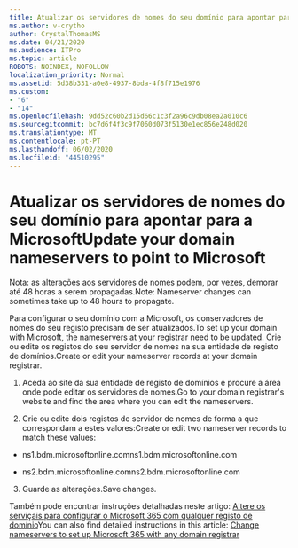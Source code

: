 ```yaml
---
title: Atualizar os servidores de nomes do seu domínio para apontar para a Microsoft
ms.author: v-crytho
author: CrystalThomasMS
ms.date: 04/21/2020
ms.audience: ITPro
ms.topic: article
ROBOTS: NOINDEX, NOFOLLOW
localization_priority: Normal
ms.assetid: 5d38b331-a0e8-4937-8bda-4f8f715e1976
ms.custom:
- "6"
- "14"
ms.openlocfilehash: 9dd52c60b2d15d66c1c3f2a96c9db08ea2a010c6
ms.sourcegitcommit: bc7d6f4f3c9f7060d073f5130e1ec856e248d020
ms.translationtype: MT
ms.contentlocale: pt-PT
ms.lasthandoff: 06/02/2020
ms.locfileid: "44510295"
---
```

# <a name="update-your-domain-nameservers-to-point-to-microsoft"></a><span data-ttu-id="bbd05-102">Atualizar os servidores de nomes do seu domínio para apontar para a Microsoft</span><span class="sxs-lookup"><span data-stu-id="bbd05-102">Update your domain nameservers to point to Microsoft</span></span>

<span data-ttu-id="bbd05-103">Nota: as alterações aos servidores de nomes podem, por vezes, demorar até 48 horas a serem propagadas.</span><span class="sxs-lookup"><span data-stu-id="bbd05-103">Note: Nameserver changes can sometimes take up to 48 hours to propagate.</span></span>
  
<span data-ttu-id="bbd05-104">Para configurar o seu domínio com a Microsoft, os conservadores de nomes do seu registo precisam de ser atualizados.</span><span class="sxs-lookup"><span data-stu-id="bbd05-104">To set up your domain with Microsoft, the nameservers at your registrar need to be updated.</span></span> <span data-ttu-id="bbd05-105">Crie ou edite os registos do seu servidor de nomes na sua entidade de registo de domínios.</span><span class="sxs-lookup"><span data-stu-id="bbd05-105">Create or edit your nameserver records at your domain registrar.</span></span>
  
1. <span data-ttu-id="bbd05-106">Aceda ao site da sua entidade de registo de domínios e procure a área onde pode editar os servidores de nomes.</span><span class="sxs-lookup"><span data-stu-id="bbd05-106">Go to your domain registrar's website and find the area where you can edit the nameservers.</span></span>

2. <span data-ttu-id="bbd05-107">Crie ou edite dois registos de servidor de nomes de forma a que correspondam a estes valores:</span><span class="sxs-lookup"><span data-stu-id="bbd05-107">Create or edit two nameserver records to match these values:</span></span>

  - <span data-ttu-id="bbd05-108">ns1.bdm.microsoftonline.com</span><span class="sxs-lookup"><span data-stu-id="bbd05-108">ns1.bdm.microsoftonline.com</span></span>

  - <span data-ttu-id="bbd05-109">ns2.bdm.microsoftonline.com</span><span class="sxs-lookup"><span data-stu-id="bbd05-109">ns2.bdm.microsoftonline.com</span></span>

3. <span data-ttu-id="bbd05-110">Guarde as alterações.</span><span class="sxs-lookup"><span data-stu-id="bbd05-110">Save changes.</span></span>

<span data-ttu-id="bbd05-111">Também pode encontrar instruções detalhadas neste artigo: [Altere os serviçais para configurar o Microsoft 365 com qualquer registo de domínio](https://docs.microsoft.com/microsoft-365/admin/get-help-with-domains/change-nameservers-at-any-domain-registrar)</span><span class="sxs-lookup"><span data-stu-id="bbd05-111">You can also find detailed instructions in this article: [Change nameservers to set up Microsoft 365 with any domain registrar](https://docs.microsoft.com/microsoft-365/admin/get-help-with-domains/change-nameservers-at-any-domain-registrar)</span></span>
  